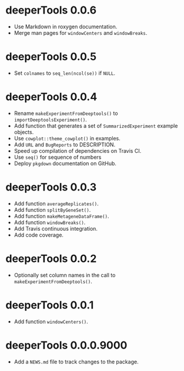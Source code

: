# deeperTools 0.0.6

* Use Markdown in roxygen documentation.
* Merge man pages for `windowCenters` and `windowBreaks`.

# deeperTools 0.0.5

* Set `colnames` to `seq_len(ncol(se))` if `NULL`.

# deeperTools 0.0.4

* Rename `makeExperimentFromDeeptools()` to `importDeeptoolsExperiment()`.
* Add function that generates a set of `SummarizedExperiment` example objects.
* Use `cowplot::theme_cowplot()` in examples.
* Add `URL` and `BugReports` to DESCRIPTION.
* Speed up compilation of dependencies on Travis CI.
* Use `seq()` for sequence of numbers
* Deploy `pkgdown` documentation on GitHub.

# deeperTools 0.0.3

* Add function `averageReplicates()`.
* Add function `splitByGeneSet()`.
* Add function `makeMetageneDataFrame()`.
* Add function `windowBreaks()`.
* Add Travis continuous integration.
* Add code coverage.

# deeperTools 0.0.2

* Optionally set column names in the call to `makeExperimentFromDeeptools()`.

# deeperTools 0.0.1

* Add function `windowCenters()`.

# deeperTools 0.0.0.9000

* Add a `NEWS.md` file to track changes to the package.
